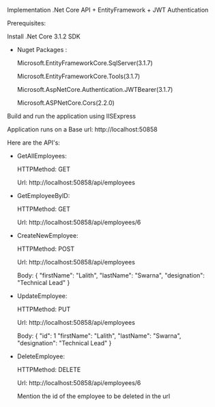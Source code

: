 Implementation .Net Core API + EntityFramework + JWT Authentication

Prerequisites:

Install .Net Core 3.1.2 SDK

  * Nuget Packages :
  
    Microsoft.EntityFrameworkCore.SqlServer(3.1.7)
    
    Microsoft.EntityFrameworkCore.Tools(3.1.7)
    
    Microsoft.AspNetCore.Authentication.JWTBearer(3.1.7)
    
    Microsoft.ASPNetCore.Cors(2.2.0)

 Build and run the application using IISExpress

 Application runs on a Base url: http://localhost:50858

 Here are the API's:
 
  * GetAllEmployees:
  
    HTTPMethod: GET
  
    Url: http://localhost:50858/api/employees
  
  * GetEmployeeByID:
  
     HTTPMethod: GET
     
     Url: http://localhost:50858/api/employees/6
  
  * CreateNewEmployee:
   
    HTTPMethod: POST
  
    Url: http://localhost:50858/api/employees
  
    Body:
    {
     "firstName": "Lalith",
    "lastName": "Swarna",
    "designation": "Technical Lead"
    }
  
  * UpdateEmployee:
    
    HTTPMethod: PUT
    
    Url: http://localhost:50858/api/employees
    
    Body:
        {
          "id": 1
          "firstName": "Lalith",
          "lastName": "Swarna",
          "designation": "Technical Lead"
         }

  * DeleteEmployee:
     
     HTTPMethod: DELETE
     
     Url: http://localhost:50858/api/employees/6
     
     Mention the id of the employee to be deleted in the url
